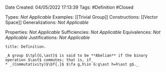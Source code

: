 <div class="topSpace"></div>

Date Created: 04/05/2022 17:13:39
Tags: #Definition #Closed

Types: _Not Applicable_
Examples: [[Trivial Group]]
Constructions: [[Vector Space]]
Generalizations: _Not Applicable_

Properties: _Not Applicable_
Sufficiencies: _Not Applicable_
Equivalences: _Not Applicable_
Justifications: _Not Applicable_

``` ad-Definition
title: Definition.

_A group $\tpl{G,\ast}$ is said to be **Abelian** if the binary operation $\ast$ commutes; that is, if_
* _(Commutativity)$\bf{.}$ $\fa g,h\in G:g\ast h=h\ast g$._

```
